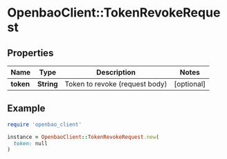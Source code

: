 # OpenbaoClient::TokenRevokeRequest

## Properties

| Name | Type | Description | Notes |
| ---- | ---- | ----------- | ----- |
| **token** | **String** | Token to revoke (request body) | [optional] |

## Example

```ruby
require 'openbao_client'

instance = OpenbaoClient::TokenRevokeRequest.new(
  token: null
)
```


